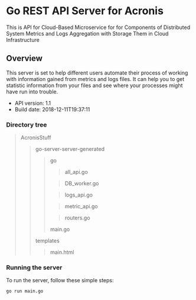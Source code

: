 # Go REST API Server for Acronis

This is API for Cloud-Based Microservice for for Components of Distributed System Metrics and Logs Aggregation with Storage Them in Cloud Infrastructure

## Overview
This server is set to help different users automate their process of working with information gained from metrics and logs files.
It can help you to get statistic information from your files and see where your processes might have run into trouble.

- API version: 1.1
- Build date: 2018-12-11T19:37:11

### Directory tree
>AcronisStuff
>>go-server-server-generated
>>>go
>>>>all_api.go
>>>
>>>>DB_worker.go
>>>
>>>>logs_api.go
>>>
>>>>metric_api.go
>>>
>>>>routers.go
>>>
>>>main.go
>>
>>templates
>>>main.html
### Running the server
To run the server, follow these simple steps:

```
go run main.go
```

